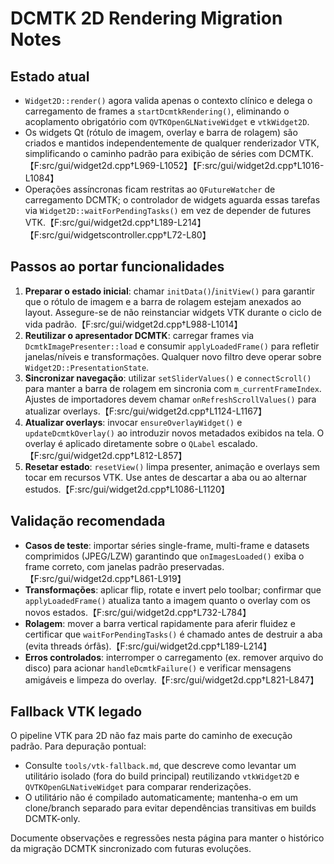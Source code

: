 # DCMTK 2D Rendering Migration Notes

## Estado atual
- `Widget2D::render()` agora valida apenas o contexto clínico e delega o carregamento de frames a `startDcmtkRendering()`, eliminando o acoplamento obrigatório com `QVTKOpenGLNativeWidget` e `vtkWidget2D`.
- Os widgets Qt (rótulo de imagem, overlay e barra de rolagem) são criados e mantidos independentemente de qualquer renderizador VTK, simplificando o caminho padrão para exibição de séries com DCMTK.【F:src/gui/widget2d.cpp†L969-L1052】【F:src/gui/widget2d.cpp†L1016-L1084】
- Operações assíncronas ficam restritas ao `QFutureWatcher` de carregamento DCMTK; o controlador de widgets aguarda essas tarefas via `Widget2D::waitForPendingTasks()` em vez de depender de futures VTK.【F:src/gui/widget2d.cpp†L189-L214】【F:src/gui/widgetscontroller.cpp†L72-L80】

## Passos ao portar funcionalidades
1. **Preparar o estado inicial**: chamar `initData()`/`initView()` para garantir que o rótulo de imagem e a barra de rolagem estejam anexados ao layout. Assegure-se de não reinstanciar widgets VTK durante o ciclo de vida padrão.【F:src/gui/widget2d.cpp†L988-L1014】
2. **Reutilizar o apresentador DCMTK**: carregar frames via `DcmtkImagePresenter::load` e consumir `applyLoadedFrame()` para refletir janelas/níveis e transformações. Qualquer novo filtro deve operar sobre `Widget2D::PresentationState`.
3. **Sincronizar navegação**: utilizar `setSliderValues()` e `connectScroll()` para manter a barra de rolagem em sincronia com `m_currentFrameIndex`. Ajustes de importadores devem chamar `onRefreshScrollValues()` para atualizar overlays.【F:src/gui/widget2d.cpp†L1124-L1167】
4. **Atualizar overlays**: invocar `ensureOverlayWidget()` e `updateDcmtkOverlay()` ao introduzir novos metadados exibidos na tela. O overlay é aplicado diretamente sobre o `QLabel` escalado.【F:src/gui/widget2d.cpp†L812-L857】
5. **Resetar estado**: `resetView()` limpa presenter, animação e overlays sem tocar em recursos VTK. Use antes de descartar a aba ou ao alternar estudos.【F:src/gui/widget2d.cpp†L1086-L1120】

## Validação recomendada
- **Casos de teste**: importar séries single-frame, multi-frame e datasets comprimidos (JPEG/LZW) garantindo que `onImagesLoaded()` exiba o frame correto, com janelas padrão preservadas.【F:src/gui/widget2d.cpp†L861-L919】
- **Transformações**: aplicar flip, rotate e invert pelo toolbar; confirmar que `applyLoadedFrame()` atualiza tanto a imagem quanto o overlay com os novos estados.【F:src/gui/widget2d.cpp†L732-L784】
- **Rolagem**: mover a barra vertical rapidamente para aferir fluidez e certificar que `waitForPendingTasks()` é chamado antes de destruir a aba (evita threads órfãs).【F:src/gui/widget2d.cpp†L189-L214】
- **Erros controlados**: interromper o carregamento (ex. remover arquivo do disco) para acionar `handleDcmtkFailure()` e verificar mensagens amigáveis e limpeza do overlay.【F:src/gui/widget2d.cpp†L821-L847】

## Fallback VTK legado
O pipeline VTK para 2D não faz mais parte do caminho de execução padrão. Para depuração pontual:
- Consulte `tools/vtk-fallback.md`, que descreve como levantar um utilitário isolado (fora do build principal) reutilizando `vtkWidget2D` e `QVTKOpenGLNativeWidget` para comparar renderizações.
- O utilitário não é compilado automaticamente; mantenha-o em um clone/branch separado para evitar dependências transitivas em builds DCMTK-only.

Documente observações e regressões nesta página para manter o histórico da migração DCMTK sincronizado com futuras evoluções.
